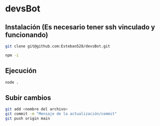 # devsBot

## Instalación (Es necesario tener ssh vinculado y funcionando)
```bash
git clone git@github.com:Esteban528/devsBot.git

npm -i
```

## Ejecución 
```bash 
node .
```

## Subir cambios
```bash
git add <nombre del archivo>
git commit -m "Mensaje de la actualización/commit"
git push origin main

```

